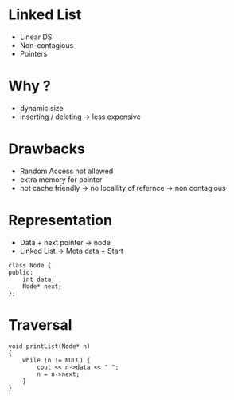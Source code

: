 # Linked List

* Linear DS
* Non-contagious 
* Pointers

# Why ?

* dynamic size
* inserting / deleting -> less expensive
  
# Drawbacks 

* Random Access not allowed
* extra memory for pointer
* not cache friendly -> no locallity of refernce -> non contagious
  
# Representation 

* Data + next pointer -> node
* Linked List -> Meta data + Start
  
```
class Node { 
public: 
    int data; 
    Node* next; 
};
```

# Traversal

```
void printList(Node* n) 
{ 
    while (n != NULL) { 
        cout << n->data << " "; 
        n = n->next; 
    } 
} 
```